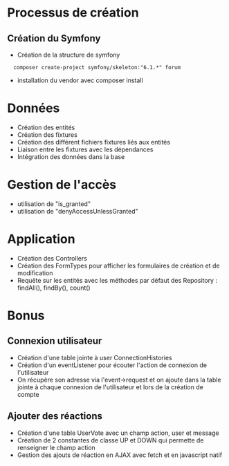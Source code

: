 # Processus de création
## Création du Symfony
- Création de la structure de symfony
```
  composer create-project symfony/skeleton:"6.1.*" forum
```
- installation du vendor avec composer install

# Données
- Création des entités
- Création des fixtures
- Création des différent fichiers fixtures liés aux entités
- Liaison entre les fixtures avec les dépendances
- Intégration des données dans la base

# Gestion de l'accès
- utilisation de "is_granted"
- utilisation de "denyAccessUnlessGranted"

# Application
- Création des Controllers
- Création des FormTypes pour afficher les formulaires de création et de modification
- Requête sur les entités avec les méthodes par défaut des Repository : findAll(), findBy(), count()

# Bonus
## Connexion utilisateur
- Création d'une table jointe à user ConnectionHistories
- Création d'un eventListener pour écouter l'action de connexion de l'utilisateur
- On récupère son adresse via l'event->request et on ajoute dans la table jointe à chaque connexion de l'utilisateur et lors de la création de compte

## Ajouter des réactions
- Création d'une table UserVote avec un champ action, user et message
- Création de 2 constantes de classe UP et DOWN qui permette de renseigner le champ action
- Gestion des ajouts de réaction en AJAX avec fetch et en javascript natif

